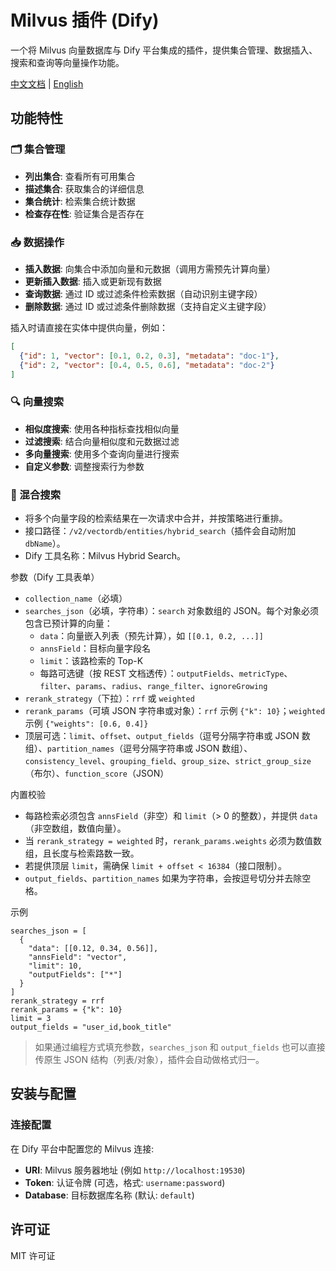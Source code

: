 # Milvus 插件 (Dify)

一个将 Milvus 向量数据库与 Dify 平台集成的插件，提供集合管理、数据插入、搜索和查询等向量操作功能。

[中文文档](./README_zh.md) | [English](./README.md)

## 功能特性

### 🗂️ 集合管理
- **列出集合**: 查看所有可用集合
- **描述集合**: 获取集合的详细信息
- **集合统计**: 检索集合统计数据
- **检查存在性**: 验证集合是否存在

### 📥 数据操作
- **插入数据**: 向集合中添加向量和元数据（调用方需预先计算向量）
- **更新插入数据**: 插入或更新现有数据
- **查询数据**: 通过 ID 或过滤条件检索数据（自动识别主键字段）
- **删除数据**: 通过 ID 或过滤条件删除数据（支持自定义主键字段）

插入时请直接在实体中提供向量，例如：

```json
[
  {"id": 1, "vector": [0.1, 0.2, 0.3], "metadata": "doc-1"},
  {"id": 2, "vector": [0.4, 0.5, 0.6], "metadata": "doc-2"}
]
```

### 🔍 向量搜索
- **相似度搜索**: 使用各种指标查找相似向量
- **过滤搜索**: 结合向量相似度和元数据过滤
- **多向量搜索**: 使用多个查询向量进行搜索
- **自定义参数**: 调整搜索行为参数

### 🔀 混合搜索
- 将多个向量字段的检索结果在一次请求中合并，并按策略进行重排。
- 接口路径：`/v2/vectordb/entities/hybrid_search`（插件会自动附加 `dbName`）。
- Dify 工具名称：Milvus Hybrid Search。

参数（Dify 工具表单）
- `collection_name`（必填）
- `searches_json`（必填，字符串）：`search` 对象数组的 JSON。每个对象必须包含已预计算的向量：
  - `data`：向量嵌入列表（预先计算），如 `[[0.1, 0.2, ...]]`
  - `annsField`：目标向量字段名
  - `limit`：该路检索的 Top-K
  - 每路可选键（按 REST 文档透传）：`outputFields`、`metricType`、`filter`、`params`、`radius`、`range_filter`、`ignoreGrowing`
- `rerank_strategy`（下拉）：`rrf` 或 `weighted`
- `rerank_params`（可填 JSON 字符串或对象）：`rrf` 示例 `{"k": 10}`；`weighted` 示例 `{"weights": [0.6, 0.4]}`
- 顶层可选：`limit`、`offset`、`output_fields`（逗号分隔字符串或 JSON 数组）、`partition_names`（逗号分隔字符串或 JSON 数组）、`consistency_level`、`grouping_field`、`group_size`、`strict_group_size`（布尔）、`function_score`（JSON）

内置校验
- 每路检索必须包含 `annsField`（非空）和 `limit`（> 0 的整数），并提供 `data`（非空数组，数值向量）。
- 当 `rerank_strategy = weighted` 时，`rerank_params.weights` 必须为数值数组，且长度与检索路数一致。
- 若提供顶层 `limit`，需确保 `limit + offset < 16384`（接口限制）。
- `output_fields`、`partition_names` 如果为字符串，会按逗号切分并去除空格。

示例
```
searches_json = [
  {
    "data": [[0.12, 0.34, 0.56]],
    "annsField": "vector",
    "limit": 10,
    "outputFields": ["*"]
  }
]
rerank_strategy = rrf
rerank_params = {"k": 10}
limit = 3
output_fields = "user_id,book_title"
```

> 如果通过编程方式填充参数，`searches_json` 和 `output_fields` 也可以直接传原生 JSON 结构（列表/对象），插件会自动做格式归一。

## 安装与配置

### 连接配置
在 Dify 平台中配置您的 Milvus 连接:

- **URI**: Milvus 服务器地址 (例如 `http://localhost:19530`)
- **Token**: 认证令牌 (可选，格式: `username:password`)
- **Database**: 目标数据库名称 (默认: `default`)

## 许可证

MIT 许可证 
